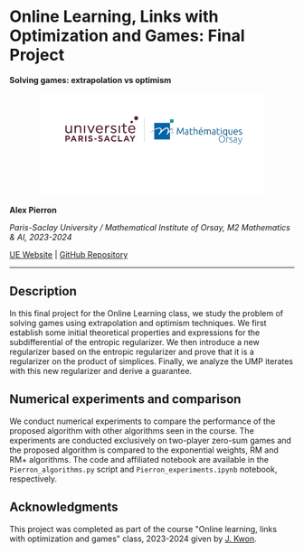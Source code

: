 # Online Learning, Links with Optimization and Games: Final Project

**Solving games: extrapolation vs optimism**

<p align="center">
  <img src="assets/logo_IMO_FAC.png" width="400" alt="Paris-Saclay University / Mathematical Institute of Orsay">
</p>

**Alex Pierron**

*Paris-Saclay University / Mathematical Institute of Orsay, M2 Mathematics & AI, 2023-2024*

[UE Website](https://joon-kwon.github.io/regret-ups/) | [GitHub Repository](https://github.com/AlexPierron/Online-Learning-Links-with-Optimization-and-Games)

---

## Description

In this final project for the Online Learning class, we study the problem of solving games using extrapolation and optimism techniques. We first establish some initial theoretical properties and expressions for the subdifferential of the entropic regularizer. We then introduce a new regularizer based on the entropic regularizer and prove that it is a regularizer on the product of simplices. Finally, we analyze the UMP iterates with this new regularizer and derive a guarantee.

## Numerical experiments and comparison

We conduct numerical experiments to compare the performance of the proposed algorithm with other algorithms seen in the course. The experiments are conducted exclusively on two-player zero-sum games and the proposed algorithm is compared to the exponential weights, RM and RM+ algorithms. The code and affiliated notebook are available in the `Pierron_algorithms.py` script and `Pierron_experiments.ipynb` notebook, respectively.


## Acknowledgments

This project was completed as part of the course "Online learning, links with optimization and games" class, 2023-2024 given by [J. Kwon](https://joon-kwon.github.io/).
